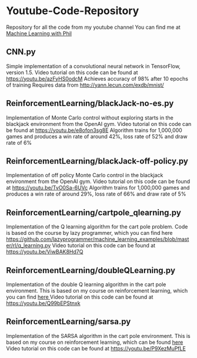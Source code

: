 # Youtube-Code-Repository
Repository for all the code from my youtube channel
You can find me at <a href="youtube.com/MachineLearningWithPhil"> Machine Learning with Phil </a>

<h2> CNN.py </h2>

Simple implementation of a convolutional neural network in TensorFlow, version 1.5. 
Video tutorial on this code can be found at https://youtu.be/azFyHS0odcM
Achieves accuracy of 98% after 10 epochs of training
Requires data from http://yann.lecun.com/exdb/mnist/

<h2> ReinforcementLearning/blackJack-no-es.py </h2>

Implementation of Monte Carlo control without exploring starts in the blackjack environment from the OpenAI gym.
Video tutorial on this code can be found at https://youtu.be/e8ofon3sg8E
Algorithm trains for 1,000,000 games and produces a win rate of around 42%, loss rate of 52% and draw rate of 6%

<h2> ReinforcementLearning/blackJack-off-policy.py </h2>

Implementation of off policy Monte Carlo control in the blackjack environment from the OpenAI gym.
Video tutorial on this code can be found at https://youtu.be/TvO0Sa-6UVc
Algorithm trains for 1,000,000 games and produces a win rate of around 29%, loss rate of 66% and draw rate of 5%

<h2> ReinforcementLearning/cartpole_qlearning.py </h2>

Implementation of the Q learning algorithm for the cart pole problem. Code is based on the course by lazy programmer, 
which you can find here https://github.com/lazyprogrammer/machine_learning_examples/blob/master/rl/q_learning.py
Video tutorial on this code can be found at https://youtu.be/ViwBAK8Hd7Q

<h2> ReinforcementLearning/doubleQLearning.py </h2>

Implementation of the double Q learning algorithm in the cart pole environment. This is based on my course on
reinforcement learning, which you can find <a href="https://github.com/philtabor/Reinforcement-Learning-In-Motion/tree/master/Unit-8-The-Mountaincar"> here </a>
Video tutorial on this code can be found at https://youtu.be/Q99bEPStnxk

<h2> ReinforcementLearning/sarsa.py </h2>

Implementation of the SARSA algorithm in the cart pole environment. This is based on my course on reinforcement learning,
which can be found <a href="https://github.com/philtabor/Reinforcement-Learning-In-Motion/tree/master/Unit-7-The-Cartpole"> here </a>
Video tutorial on this code can be found at https://youtu.be/P9XezMuPfLE



